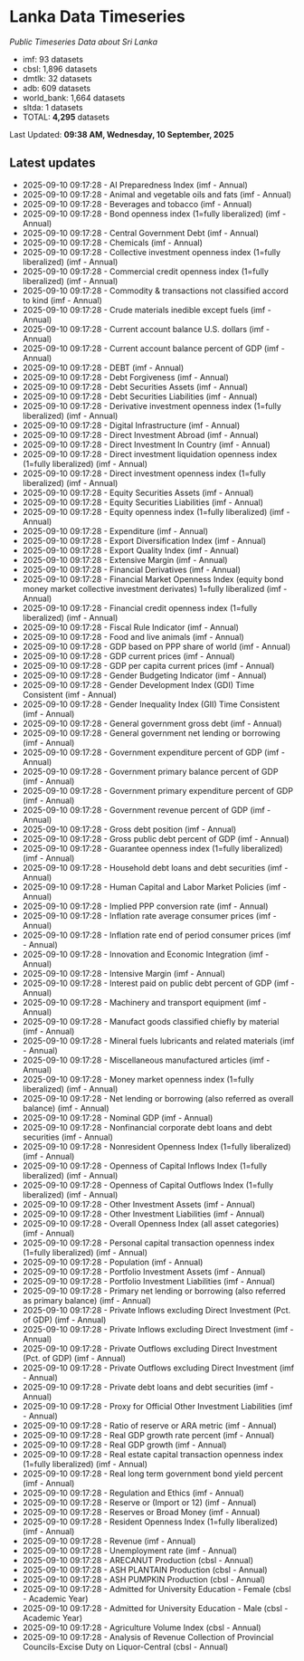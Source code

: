 # Lanka Data Timeseries
*Public Timeseries Data about Sri Lanka*

* imf: 93 datasets
* cbsl: 1,896 datasets
* dmtlk: 32 datasets
* adb: 609 datasets
* world_bank: 1,664 datasets
* sltda: 1 datasets
* TOTAL: **4,295** datasets

Last Updated: **09:38 AM, Wednesday, 10 September, 2025**

## Latest updates

* 2025-09-10 09:17:28 - AI Preparedness Index (imf - Annual)
* 2025-09-10 09:17:28 - Animal and vegetable oils and fats (imf - Annual)
* 2025-09-10 09:17:28 - Beverages and tobacco (imf - Annual)
* 2025-09-10 09:17:28 - Bond openness index (1=fully liberalized) (imf - Annual)
* 2025-09-10 09:17:28 - Central Government Debt (imf - Annual)
* 2025-09-10 09:17:28 - Chemicals (imf - Annual)
* 2025-09-10 09:17:28 - Collective investment openness index (1=fully liberalized) (imf - Annual)
* 2025-09-10 09:17:28 - Commercial credit openness index (1=fully liberalized) (imf - Annual)
* 2025-09-10 09:17:28 - Commodity & transactions not classified accord to kind (imf - Annual)
* 2025-09-10 09:17:28 - Crude materials inedible except fuels (imf - Annual)
* 2025-09-10 09:17:28 - Current account balance U.S. dollars (imf - Annual)
* 2025-09-10 09:17:28 - Current account balance percent of GDP (imf - Annual)
* 2025-09-10 09:17:28 - DEBT (imf - Annual)
* 2025-09-10 09:17:28 - Debt Forgiveness (imf - Annual)
* 2025-09-10 09:17:28 - Debt Securities Assets (imf - Annual)
* 2025-09-10 09:17:28 - Debt Securities Liabilities (imf - Annual)
* 2025-09-10 09:17:28 - Derivative investment openness index (1=fully liberalized) (imf - Annual)
* 2025-09-10 09:17:28 - Digital Infrastructure (imf - Annual)
* 2025-09-10 09:17:28 - Direct Investment Abroad (imf - Annual)
* 2025-09-10 09:17:28 - Direct Investment In Country (imf - Annual)
* 2025-09-10 09:17:28 - Direct investment liquidation openness index (1=fully liberalized) (imf - Annual)
* 2025-09-10 09:17:28 - Direct investment openness index (1=fully liberalized) (imf - Annual)
* 2025-09-10 09:17:28 - Equity Securities Assets (imf - Annual)
* 2025-09-10 09:17:28 - Equity Securities Liabilities (imf - Annual)
* 2025-09-10 09:17:28 - Equity openness index (1=fully liberalized) (imf - Annual)
* 2025-09-10 09:17:28 - Expenditure (imf - Annual)
* 2025-09-10 09:17:28 - Export Diversification Index (imf - Annual)
* 2025-09-10 09:17:28 - Export Quality Index (imf - Annual)
* 2025-09-10 09:17:28 - Extensive Margin (imf - Annual)
* 2025-09-10 09:17:28 - Financial Derivatives (imf - Annual)
* 2025-09-10 09:17:28 - Financial Market Openness Index (equity bond money market collective investment derivates) 1=fully liberalized (imf - Annual)
* 2025-09-10 09:17:28 - Financial credit openness index (1=fully liberalized) (imf - Annual)
* 2025-09-10 09:17:28 - Fiscal Rule Indicator (imf - Annual)
* 2025-09-10 09:17:28 - Food and live animals (imf - Annual)
* 2025-09-10 09:17:28 - GDP based on PPP share of world (imf - Annual)
* 2025-09-10 09:17:28 - GDP current prices (imf - Annual)
* 2025-09-10 09:17:28 - GDP per capita current prices (imf - Annual)
* 2025-09-10 09:17:28 - Gender Budgeting Indicator (imf - Annual)
* 2025-09-10 09:17:28 - Gender Development Index (GDI) Time Consistent (imf - Annual)
* 2025-09-10 09:17:28 - Gender Inequality Index (GII) Time Consistent (imf - Annual)
* 2025-09-10 09:17:28 - General government gross debt (imf - Annual)
* 2025-09-10 09:17:28 - General government net lending or borrowing (imf - Annual)
* 2025-09-10 09:17:28 - Government expenditure percent of GDP (imf - Annual)
* 2025-09-10 09:17:28 - Government primary balance percent of GDP (imf - Annual)
* 2025-09-10 09:17:28 - Government primary expenditure percent of GDP (imf - Annual)
* 2025-09-10 09:17:28 - Government revenue percent of GDP (imf - Annual)
* 2025-09-10 09:17:28 - Gross debt position (imf - Annual)
* 2025-09-10 09:17:28 - Gross public debt percent of GDP (imf - Annual)
* 2025-09-10 09:17:28 - Guarantee openness index (1=fully liberalized) (imf - Annual)
* 2025-09-10 09:17:28 - Household debt loans and debt securities (imf - Annual)
* 2025-09-10 09:17:28 - Human Capital and Labor Market Policies (imf - Annual)
* 2025-09-10 09:17:28 - Implied PPP conversion rate (imf - Annual)
* 2025-09-10 09:17:28 - Inflation rate average consumer prices (imf - Annual)
* 2025-09-10 09:17:28 - Inflation rate end of period consumer prices (imf - Annual)
* 2025-09-10 09:17:28 - Innovation and Economic Integration (imf - Annual)
* 2025-09-10 09:17:28 - Intensive Margin (imf - Annual)
* 2025-09-10 09:17:28 - Interest paid on public debt percent of GDP (imf - Annual)
* 2025-09-10 09:17:28 - Machinery and transport equipment (imf - Annual)
* 2025-09-10 09:17:28 - Manufact goods classified chiefly by material (imf - Annual)
* 2025-09-10 09:17:28 - Mineral fuels lubricants and related materials (imf - Annual)
* 2025-09-10 09:17:28 - Miscellaneous manufactured articles (imf - Annual)
* 2025-09-10 09:17:28 - Money market openness index (1=fully liberalized) (imf - Annual)
* 2025-09-10 09:17:28 - Net lending or borrowing (also referred as overall balance) (imf - Annual)
* 2025-09-10 09:17:28 - Nominal GDP (imf - Annual)
* 2025-09-10 09:17:28 - Nonfinancial corporate debt loans and debt securities (imf - Annual)
* 2025-09-10 09:17:28 - Nonresident Openness Index (1=fully liberalized) (imf - Annual)
* 2025-09-10 09:17:28 - Openness of Capital Inflows Index (1=fully liberalized) (imf - Annual)
* 2025-09-10 09:17:28 - Openness of Capital Outflows Index (1=fully liberalized) (imf - Annual)
* 2025-09-10 09:17:28 - Other Investment Assets (imf - Annual)
* 2025-09-10 09:17:28 - Other Investment Liabilities (imf - Annual)
* 2025-09-10 09:17:28 - Overall Openness Index (all asset categories) (imf - Annual)
* 2025-09-10 09:17:28 - Personal capital transaction openness index (1=fully liberalized) (imf - Annual)
* 2025-09-10 09:17:28 - Population (imf - Annual)
* 2025-09-10 09:17:28 - Portfolio Investment Assets (imf - Annual)
* 2025-09-10 09:17:28 - Portfolio Investment Liabilities (imf - Annual)
* 2025-09-10 09:17:28 - Primary net lending or borrowing (also referred as primary balance) (imf - Annual)
* 2025-09-10 09:17:28 - Private Inflows excluding Direct Investment (Pct. of GDP) (imf - Annual)
* 2025-09-10 09:17:28 - Private Inflows excluding Direct Investment (imf - Annual)
* 2025-09-10 09:17:28 - Private Outflows excluding Direct Investment (Pct. of GDP) (imf - Annual)
* 2025-09-10 09:17:28 - Private Outflows excluding Direct Investment (imf - Annual)
* 2025-09-10 09:17:28 - Private debt loans and debt securities (imf - Annual)
* 2025-09-10 09:17:28 - Proxy for Official Other Investment Liabilities (imf - Annual)
* 2025-09-10 09:17:28 - Ratio of reserve or ARA metric (imf - Annual)
* 2025-09-10 09:17:28 - Real GDP growth rate percent (imf - Annual)
* 2025-09-10 09:17:28 - Real GDP growth (imf - Annual)
* 2025-09-10 09:17:28 - Real estate capital transaction openness index (1=fully liberalized) (imf - Annual)
* 2025-09-10 09:17:28 - Real long term government bond yield percent (imf - Annual)
* 2025-09-10 09:17:28 - Regulation and Ethics (imf - Annual)
* 2025-09-10 09:17:28 - Reserve or (Import or 12) (imf - Annual)
* 2025-09-10 09:17:28 - Reserves or Broad Money (imf - Annual)
* 2025-09-10 09:17:28 - Resident Openness Index (1=fully liberalized) (imf - Annual)
* 2025-09-10 09:17:28 - Revenue (imf - Annual)
* 2025-09-10 09:17:28 - Unemployment rate (imf - Annual)
* 2025-09-10 09:17:28 - ARECANUT Production (cbsl - Annual)
* 2025-09-10 09:17:28 - ASH PLANTAIN Production (cbsl - Annual)
* 2025-09-10 09:17:28 - ASH PUMPKIN Production (cbsl - Annual)
* 2025-09-10 09:17:28 - Admitted for University Education - Female (cbsl - Academic Year)
* 2025-09-10 09:17:28 - Admitted for University Education - Male (cbsl - Academic Year)
* 2025-09-10 09:17:28 - Agriculture Volume Index (cbsl - Annual)
* 2025-09-10 09:17:28 - Analysis of Revenue Collection of Provincial Councils-Excise Duty on Liquor-Central (cbsl - Annual)